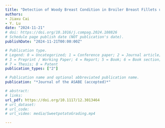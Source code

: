 ```yaml
---
title: "Detection of Woody Breast Condition in Broiler Breast Fillets using Light Scattering Imaging"
authors: 
- Jiaxu Cai
- Y. Lu
date: "2024-11-21"
# doi: https://doi.org/10.1016/j.compag.2024.108826
# Schedule page publish date (NOT publication's date).
publishDate: "2024-11-21T00:00:00Z"

# Publication type.
# Legend: 0 = Uncategorized; 1 = Conference paper; 2 = Journal article;
# 3 = Preprint / Working Paper; 4 = Report; 5 = Book; 6 = Book section;
# 7 = Thesis; 8 = Patent
publication_types: ["2"]

# Publication name and optional abbreviated publication name.
publication: "*Journal of the ASABE (accepted)*"

# abstract: 
# links: 
url_pdf: https://doi.org/10.1117/12.3013464
# url_dataset:
# url_code: 
# url_video: media/SweetpotatoGrading.mp4

---
```

